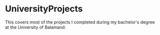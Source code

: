 # UniversityProjects
This covers most of the projects I completed during my bachelor's degree at the University of Balamand.
